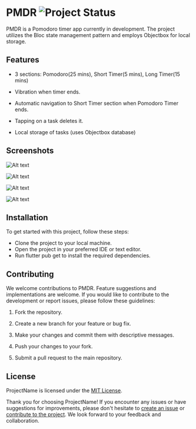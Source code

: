 # PMDR ![Project Status](https://img.shields.io/badge/status-in%20development-blue)

PMDR is a Pomodoro timer app currently in development. The project utilizes the Bloc state management pattern and employs Objectbox for local storage.

## Features

- 3 sections: Pomodoro(25 mins), Short Timer(5 mins), Long Timer(15 mins)

- Vibration when timer ends.

- Automatic navigation to Short Timer section when Pomodoro Timer ends.

- Tapping on a task deletes it.

- Local storage of tasks (uses Objectbox database)

## Screenshots

![Alt text](screenshots/image.png)

![Alt text](screenshots/image-1.png)

![Alt text](screenshots/image-2.png)

![Alt text](screenshots/image-3.png)



## Installation

To get started with this project, follow these steps:

- Clone the project to your local machine.
- Open the project in your preferred IDE or text editor.
- Run flutter pub get to install the required dependencies.

## Contributing

We welcome contributions to PMDR. Feature suggestions and implementations are welcome. If you would like to contribute to the development or report issues, please follow these guidelines:

1. Fork the repository.

2. Create a new branch for your feature or bug fix.

3. Make your changes and commit them with descriptive messages.

4. Push your changes to your fork.

5. Submit a pull request to the main repository.

## License

ProjectName is licensed under the [MIT License](LICENSE).

Thank you for choosing ProjectName! If you encounter any issues or have suggestions for improvements, please don't hesitate to [create an issue](https://github.com/aricodeine/pmdr/issues) or [contribute to the project](#contributing). We look forward to your feedback and collaboration.